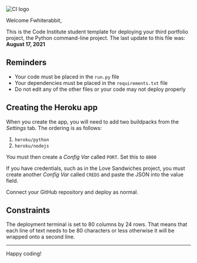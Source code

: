 ![CI logo](https://codeinstitute.s3.amazonaws.com/fullstack/ci_logo_small.png)

Welcome Fwhiterabbit,

This is the Code Institute student template for deploying your third portfolio project, the Python command-line project. The last update to this file was: **August 17, 2021**

## Reminders

* Your code must be placed in the `run.py` file
* Your dependencies must be placed in the `requirements.txt` file
* Do not edit any of the other files or your code may not deploy properly

## Creating the Heroku app

When you create the app, you will need to add two buildpacks from the _Settings_ tab. The ordering is as follows:

1. `heroku/python`
2. `heroku/nodejs`

You must then create a _Config Var_ called `PORT`. Set this to `8000`

If you have credentials, such as in the Love Sandwiches project, you must create another _Config Var_ called `CREDS` and paste the JSON into the value field.

Connect your GitHub repository and deploy as normal.

## Constraints

The deployment terminal is set to 80 columns by 24 rows. That means that each line of text needs to be 80 characters or less otherwise it will be wrapped onto a second line.

-----
Happy coding!